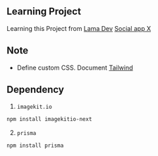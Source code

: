 ## Learning Project

Learning this Project from [Lama Dev](https://www.youtube.com/@LamaDev)
[Social app X](https://www.youtube.com/watch?v=lhqfXt8J8os&t=9682s)

## Note

-  Define custom CSS. Document [Tailwind](https://tailwindcss.com/docs/theme)

## Dependency

1. `imagekit.io`

```bash
npm install imagekitio-next
```

2. `prisma`

```bash
npm install prisma
```
